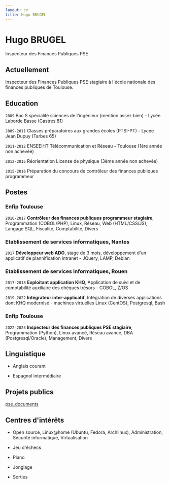 ```yaml
---
layout: cv
title: Hugo BRUGEL
---
```

# Hugo BRUGEL
Inspecteur des Finances Publiques PSE

## Actuellement

Inspecteur des Finances Publiques PSE stagiaire à l'école nationale des finances publiques de Toulouse.

## Education

`2009`
Bac S spécialité sciences de l'ingénieur (mention assez bien) - Lycée Laborde Basse (Castres 81)

`2009-2011`
Classes préparatoires aux grandes écoles (PTSI-PT) - Lycée Jean Dupuy (Tarbes 65)

`2011-2012`
ENSEEIHT Télécommunication et Réseau - Toulouse (1ère année non achevée)

`2012-2015`
Réorientation License de physique (3ème année non achevée)

`2015-2016`
Préparation du concours de contrôleur des finances publiques programmeur

## Postes

### Enfip Toulouse

`2016-2017`
__Contrôleur des finances publiques programmeur stagiaire__, Programmation (COBOL/PHP), Linux, Réseau, Web (HTML/CSS/JS), Langage SQL, Fiscalité, Comptabilité, Divers

### Etablissement de services informatiques, Nantes

`2017`
__Développeur web ADO__, stage de 3 mois, développement d'un applicatif de plannification intranet - JQuery, LAMP, Debian

### Etablissement de services informatiques, Rouen

`2017-2018`
__Exploitant application KHQ__, Application de suivi et de comptabilité auxiliaire des chèques trésors - COBOL, Z/OS

`2019-2022`
__Intégrateur inter-applicatif__, Intégration de diverses applications dont KHQ modernisé - machines virtuelles Linux (CentOS), Postgresql, Bash

### Enfip Toulouse

`2O22-2023`
__Inspecteur des finances publiques PSE stagiaire__, Programmation (Python), Linux avancé, Réseau avancé, DBA (Postgresql/Oracle), Management, Divers

## Linguistique

- Anglais courant

- Espagnol intermédiaire

## Projets publics

<div id="webaddress">
<a href="https://github.com/MghRepo/pse_documents">pse_documents</a>
</div>

## Centres d'intérêts

- Open source, Linux@home (Ubuntu, Fedora, Archlinux), Administration, Sécurité informatique, Virtualisation

- Jeu d'échecs

- Piano

- Jonglage

- Sorties

<!-- ### Footer
Dernière mise à jour : Décembre 2022 -->


